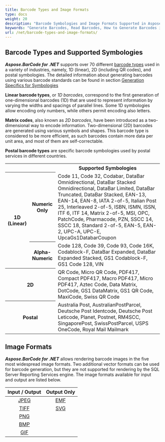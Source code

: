 ```yaml
---
title: Barcode Types and Image Formats
type: docs
weight: 20
description: "Barcode Symbologies and Image Formats Supported in Aspose.BarCode for .NET"
keywords: "Generate Barcodes, Read Barcodes, How to Generate Barcodes in C# .NET, Barcode Type, Matrix Barcodes, 1D Barcode, 2D Barcode, QR Code, MicroQR Code, Code 128, Aspose.BarCode, C#"
url: /net/barcode-types-and-image-formats/
---
```

## **Barcode Types and Supported Symbologies**
***Aspose.BarCode for .NET*** supports over 70 different [barcode types](https://en.wikipedia.org/wiki/Barcode#Types_of_barcodes) used in a variety of industries, namely, 1D (linear), 2D (including QR codes), and postal symbologies. The detailed information about generating barcodes using various barcode standards can be found in section [Generation Specifics for Symbologies](/barcode/net/generate-barcode-with-different-symbology/)
    
**Linear barcode types**, or *1D barcodes*, correspond to the first generation of one-dimensional barcodes (1D) that are used to represent information by varying the widths and spacings of parallel lines. Some 1D symbologies allow encoding only numbers, while others permit encoding also letters.  

**Matrix codes**, also known as *2D barcodes*, have been introduced as a two-dimensional way to encode information. Two-dimensional (2D) barcodes are generated using various symbols and shapes. This barcode type is considered to be more efficient, as such barcodes contain more data per unit area, and most of them are self-correctable.  
  
**Postal barcode types** are specific barcode symbologies used by postal services in different countries.
  
<table> 
<tr> <th></th><th></th> 
<th>Supported Symbologies</th> 
</tr> 
<tr> <th rowspan="2">1D (Linear)</th> 
<th>Numeric Only</th> 
<td>Code 11, Code 32, Codabar, DataBar Omnidirectional, DataBar Stacked Omnidirectional, DataBar Limited, DataBar Truncated, DataBar Stacked, EAN-13, EAN-14, EAN-8,
IATA 2-of-5, Italian Post 25, Interleaved 2-of-5, ISBN, ISMN, ISSN, ITF 6, ITF 14, Matrix 2-of-5, MSI, OPC, PatchCode, Pharmacode, PZN, SSCC 14, SSCC 18, 
Standard 2-of-5, EAN-5, EAN-2, UPC-A, UPC-E, UpcaGs1DatabarCoupon
</td> 
</tr> 
<tr> <th>Alpha-Numeric</th> 
<td>Code 128, Code 39, Code 93, Code 16K, Codablock-F, DataBar Expanded, DataBar Expanded Stacked, GS1 Codablock-F, GS1 Code 128, VIN</td> 
 </tr> 
<tr> <th colspan ="2" >2D</th> 
<td>QR Code, Micro QR Code, PDF417, Compact PDF417, Macro PDF417, Micro PDF417, Aztec Code, Data Matrix, DotCode, GS1 DataMatrix, GS1 QR Code, MaxiCode, Swiss QR Code</td> 
 </tr> 
 <tr> <th colspan ="2">Postal</th> 
<td>Australia Post, AustralianPostParcel, Deutsche Post Identcode, Deutsche Post Leticode, Planet, Postnet, RM4SCC, SingaporePost, SwissPostParcel, USPS OneCode, Royal Mail Mailmark</td> 
 </tr> 
</tr> 
</table>

## **Image Formats**
***Aspose.BarCode for .NET*** allows rendering barcode images in the five most widespread image formats. Two additional vector formats can be used for barcode generation, but they are not supported for rendering by the SQL Server Reporting Services engine. The image formats available for input and output are listed below.
  
| Input / Output | Output Only| 
| :------: | :------: | 
|[JPEG](https://docs.fileformat.com/Image/JPEG/) | [EMF](https://docs.fileformat.com/Image/EMF/)|
|[TIFF](https://docs.fileformat.com/Image/TIFF/)|[SVG](https://docs.fileformat.com/page-description-language/SVG/)|
|[PNG](https://docs.fileformat.com/Image/PNG/) |
|[BMP](https://docs.fileformat.com/Image/BMP/) |
|[GIF](https://docs.fileformat.com/Image/GIF/) |





